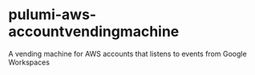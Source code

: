 # pulumi-aws-accountvendingmachine
A vending machine for AWS accounts that listens to events from Google Workspaces
